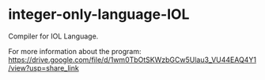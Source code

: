 # integer-only-language-IOL

Compiler for IOL Language.

For more information about the program: https://drive.google.com/file/d/1wm0TbOtSKWzbGCw5Ulau3_VU44EAQ4Y1/view?usp=share_link

